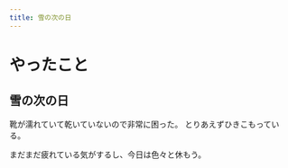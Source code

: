 ```yaml
---
title: 雪の次の日
---
```


# やったこと

## 雪の次の日

靴が濡れていて乾いていないので非常に困った。
とりあえずひきこもっている。

まだまだ疲れている気がするし、今日は色々と休もう。

